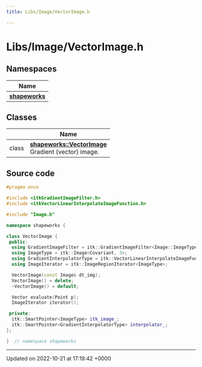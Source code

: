```yaml
---
title: Libs/Image/VectorImage.h

---
```


# Libs/Image/VectorImage.h



## Namespaces

| Name           |
| -------------- |
| **[shapeworks](../Namespaces/namespaceshapeworks.md)**  |

## Classes

|                | Name           |
| -------------- | -------------- |
| class | **[shapeworks::VectorImage](../Classes/classshapeworks_1_1VectorImage.md)** <br>Gradient (vector) image.  |




## Source code

```cpp
#pragma once

#include <itkGradientImageFilter.h>
#include <itkVectorLinearInterpolateImageFunction.h>

#include "Image.h"

namespace shapeworks {

class VectorImage {
 public:
  using GradientImageFilter = itk::GradientImageFilter<Image::ImageType>;
  using ImageType = itk::Image<Covariant, 3>;
  using GradientInterpolatorType = itk::VectorLinearInterpolateImageFunction<ImageType, Image::PixelType>;
  using ImageIterator = itk::ImageRegionIterator<ImageType>;

  VectorImage(const Image& dt_img);
  VectorImage() = delete;
  ~VectorImage() = default;

  Vector evaluate(Point p);
  ImageIterator iterator();

 private:
  itk::SmartPointer<ImageType> itk_image_;
  itk::SmartPointer<GradientInterpolatorType> interpolator_;
};

}  // namespace shapeworks
```


-------------------------------

Updated on 2022-10-21 at 17:19:42 +0000
